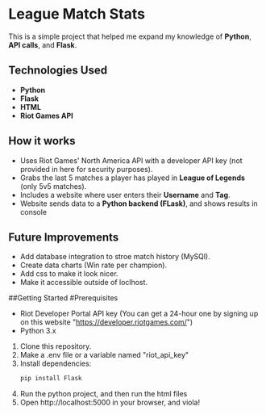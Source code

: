 # League Match Stats

This is a simple project that helped me expand my knowledge of **Python**, **API calls**, and **Flask**.

## Technologies Used
- **Python**
- **Flask**
- **HTML**
- **Riot Games API**

## How it works
- Uses Riot Games' North America API with a developer API key (not provided in here for security purposes).
- Grabs the last 5 matches a player has played in **League of Legends** (only 5v5 matches).
- Includes a website where user enters their **Username** and **Tag**.
- Website sends data to a **Python backend (FLask)**, and shows results in console

## Future Improvements
- Add database integration to stroe match history (MySQl).
- Create data charts (Win rate per champion).
- Add css to make it look nicer.
- Make it accessible outside of loclhost.

##Getting Started
#Prerequisites
- Riot Developer Portal API key (You can get a 24-hour one by signing up on this website "https://developer.riotgames.com/")
- Python 3.x
  
1. Clone this repository.
2. Make a .env file or a variable named "riot_api_key"
3. Install dependencies:
   ```bash
   pip install Flask
4. Run the python project, and then run the html files
5. Open http://localhost:5000 in your browser, and viola!
